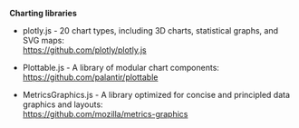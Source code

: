 **Charting libraries**

- plotly.js - 20 chart types, including 3D charts, statistical graphs, and SVG maps:
<br/>https://github.com/plotly/plotly.js

- Plottable.js - A library of modular chart components:
<br/>https://github.com/palantir/plottable

- MetricsGraphics.js - A library optimized for concise and principled data graphics and layouts:
<br/>https://github.com/mozilla/metrics-graphics
